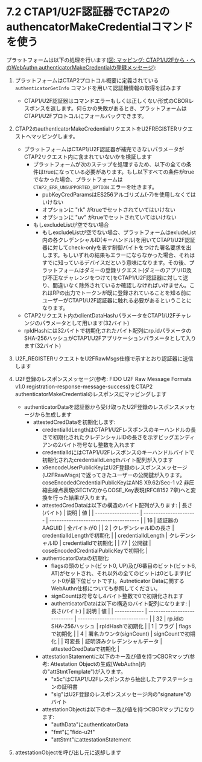 # 7.2 CTAP1/U2F認証器でCTAP2のauthencatorMakeCredentialコマンドを使う
プラットフォームは以下の処理を行います([図: マッピング: CTAP1/U2Fから・へのWebAuthn authenticatorMakeCredentialの登録メッセージ](https://fidoalliance.org/specs/fido-v2.0-ps-20190130/fido-client-to-authenticator-protocol-v2.0-ps-20190130.pdf#page=44&zoom=100,0,38)):

1. プラットフォームはCTAP2プロトコル概要に定義されている `authenticatorGetInfo` コマンドを用いて認証機情報の取得を試みます
    * CTAP1/U2F認証器はコマンドエラーもしくは正しくない形式のCBORレスポンスを返します。何らかの失敗があるとき、プラットフォームはCTAP1/U2Fプロトコルにフォールバックできます。

2. CTAP2のauthenticatorMakeCredentialリクエストをU2FREGISTERリクエストへマッピングします。
    * プラットフォームはCTAP1/U2F認証器が補完できないパラメータがCTAP2リクエスト内に含まれていないかを検証します
        * プラットフォームが次のステップを処理するため、以下の全ての条件はtrueになっている必要があります。もし以下すべての条件がtrueでなかった場合、プラットフォームは `CTAP2_ERR_UNSUPPORTED_OPTION` エラーを吐きます。
            * pubKeyCredParamsはES256アルゴリズム(-7)を使用しなくてはいけない
            * オプションに "rk" がtrueでセットされていてはいけない
            * オプションに "uv" がtrueでセットされていてはいけない
        * もしexcludeListが空でない場合
            * もしexcludeListが空でない場合、プラットフォームはexludeList内の各クレデンシャルID(キーハンドル)を用いてCTAP1/U2F認証器に対してcheck-onlyを表す制御バイトをつけた署名要求を出します。もしいずれの結果もエラーにならなかった場合、それはすでに知っているデバイスだという意味になります。その後、プラットフォームはダミーの登録リクエスト(ダミーのアプリID及び不正なチャレンジをつけて)をCTAP1/U2F認証器に対して送り、間違いなく除外されているか確認しなければいけません。これはRPの出力でトークンが既に登録されていることを知る前にユーザーがCTAP1/U2F認証器に触れる必要があるということになります。
    * CTAP2リクエスト内のclientDataHashパラメータをCTAP1/U2Fチャレンジのパラメータとして用います(32バイト)
    * rpIdHashには32バイトで初期化されたバイト配列にrp.idパラメータのSHA-256ハッシュがCTAP1/U2Fアプリケーションパラメータとして入ります(32バイト)

3. U2F_REGISTERリクエストをU2FRawMsgs仕様で示すとおり認証器に送信します
4. U2F登録のレスポンスメッセージ(参考: FIDO U2F Raw Message Formats v1.0 registration-response-message-success)をCTAP2 authenticatorMakeCredentialのレスポンスにマッピングします
    * authenticatorDataを認証器から受け取ったU2F登録のレスポンスメッセージから生成します
        * attestedCredDataを初期化します:
            * credentialIdLengthはCTAP1/U2Fレスポンスのキーハンドルの長さで初期化されたクレデンシャルIDの長さを示すビッグエンディアンの2バイト符号なし整数を入れます
            * credentialIdにはCTAP1/U2Fレスポンスのキーハンドルバイトで初期化されたcredentialIdLengthバイト配列が入ります
            * x9encodeUserPublicKeyはU2F登録のレスポンスメッセージ(U2FRawMsgs)で返ってきたユーザーの公開鍵が入ります。coseEncodedCredentialPublicKeyはANS X9.62/Sec-1 v2 非圧縮曲線点表現(SEC1V2)からCOSE_Key表現(RFC8152 7章)へと変換を行った結果が入ります。
            * attestedCredDataは以下の構造のバイト配列が入ります:
            | 長さ(バイト)       | 説明                   | 値                                    |
            | ------------------ | ---------------------- | ------------------------------------- |
            | 16                 | 認証器のAAGUID         | 全バイトが0                           |
            | 2                  | クレデンシャルIDの長さ | credentialIdLengthで初期化            |
            | credentialIdLength | クレデンシャルID       | credentialIdで初期化                  |
            | 77                 | 公開鍵                 | coseEncodedCredntialPublicKeyで初期化 |
            * authenticatorDataの初期化:
                * flagsの頭のビット(ビット0, UP)及び6番目のビット(ビット6, AT)がセットされ、それ以外の全てのビットは0とします(ビット0が最下位ビットです)。Autneticator Dataに関するWebAuthn仕様についても参照してください。
                * signCountは符号なし4バイト整数で0で初期化されます
                * authenticatorDataは以下の構造のバイト配列になります:
                | 長さ(バイト) | 説明                         | 値                            |
                | ------------ | ---------------------------- | ----------------------------- |
                | 32           | rp.idのSHA-256ハッシュ       | rpIdHashで初期化              |
                | 1            | フラグ                       | flagsで初期化                 |
                | 4            | 署名カウンタ(signCount)      | signCountで初期化             |
                | 可変長       | 証明済みクレデンシャルデータ | attestedCredDataで初期化      |
            * attestationStatementに以下のキー及び値を持つCBORマップ(参考: Attestation Objectの生成[WebAuthn]内の"attStmtTemplate")が入ります。
                * "x5c"はCTAP1/U2Fレスポンスから抽出したアテステーションの証明書
                * "sig"はU2F登録のレスポンスメッセージ内の"signature"のバイト
            * attestationObjectは以下のキー及び値を持つCBORマップになります:
                * "authData"にauthenticatorData
                * "fmt"に"fido-u2f"
                * "attStmt"にattestationStatement
6. attestationObjectを呼び出し元に返却します


